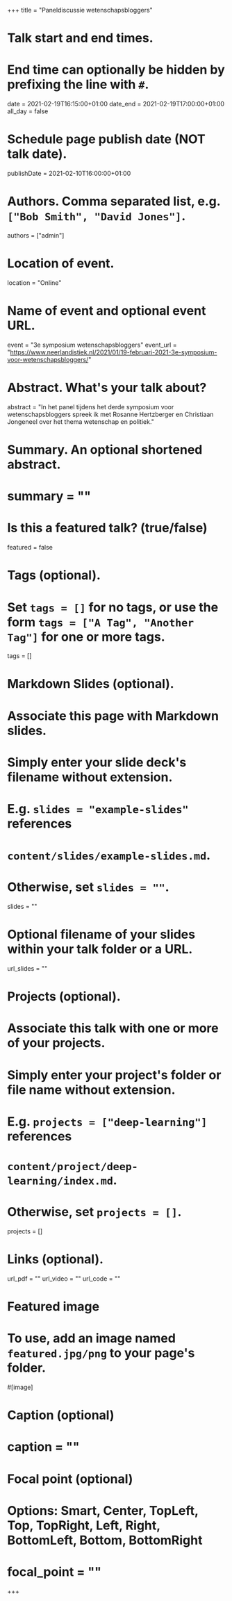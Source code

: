+++
title = "Paneldiscussie wetenschapsbloggers"

# Talk start and end times.
#   End time can optionally be hidden by prefixing the line with `#`.
date = 2021-02-19T16:15:00+01:00
date_end = 2021-02-19T17:00:00+01:00
all_day = false

# Schedule page publish date (NOT talk date).
publishDate = 2021-02-10T16:00:00+01:00

# Authors. Comma separated list, e.g. `["Bob Smith", "David Jones"]`.
authors = ["admin"]

# Location of event.
location = "Online"

# Name of event and optional event URL.
event = "3e symposium wetenschapsbloggers"
event_url = "https://www.neerlandistiek.nl/2021/01/19-februari-2021-3e-symposium-voor-wetenschapsbloggers/"

# Abstract. What's your talk about?
abstract = "In het panel tijdens het derde symposium voor wetenschapsbloggers spreek ik met Rosanne Hertzberger en Christiaan Jongeneel over het thema wetenschap en politiek."

# Summary. An optional shortened abstract.
# summary = ""

# Is this a featured talk? (true/false)
featured = false

# Tags (optional).
#   Set `tags = []` for no tags, or use the form `tags = ["A Tag", "Another Tag"]` for one or more tags.
tags = []

# Markdown Slides (optional).
#   Associate this page with Markdown slides.
#   Simply enter your slide deck's filename without extension.
#   E.g. `slides = "example-slides"` references 
#   `content/slides/example-slides.md`.
#   Otherwise, set `slides = ""`.
slides = ""

# Optional filename of your slides within your talk folder or a URL.
url_slides = ""

# Projects (optional).
#   Associate this talk with one or more of your projects.
#   Simply enter your project's folder or file name without extension.
#   E.g. `projects = ["deep-learning"]` references 
#   `content/project/deep-learning/index.md`.
#   Otherwise, set `projects = []`.
projects = []

# Links (optional).
url_pdf = ""
url_video = ""
url_code = ""

# Featured image
# To use, add an image named `featured.jpg/png` to your page's folder. 
#[image]
  # Caption (optional)
#  caption = ""

  # Focal point (optional)
  # Options: Smart, Center, TopLeft, Top, TopRight, Left, Right, BottomLeft, Bottom, BottomRight
#  focal_point = "" 
+++
